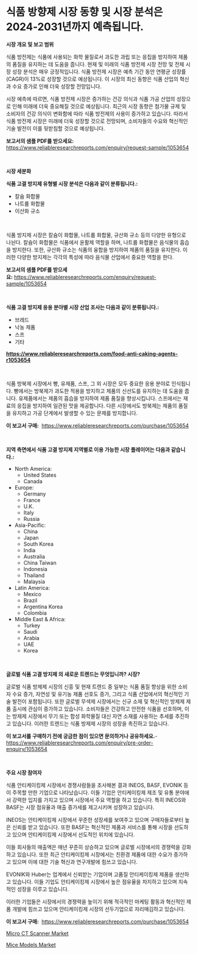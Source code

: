 <p><h1>식품 방향제 시장 동향 및 시장 분석은 2024-2031년까지 예측됩니다.</h1></p><p><strong>시장 개요 및 보고 범위</strong></p>
<p><p>식품 방전제는 식품에 사용되는 화학 물질로서 과도한 과립 또는 응집을 방지하여 제품의 품질을 유지하는 데 도움을 줍니다. 현재 및 미래의 식품 방전제 시장 전망 및 전체 시장 성장 분석은 매우 긍정적입니다. 식품 방전제 시장은 예측 기간 동안 연평균 성장률(CAGR)이 13%로 성장할 것으로 예상됩니다. 이 시장의 최신 동향은 식품 산업의 혁신과 수요 증가로 인해 더욱 성장할 전망입니다.</p><p>시장 예측에 따르면, 식품 방전제 시장은 증가하는 건강 의식과 식품 가공 산업의 성장으로 인해 미래에 더욱 중요해질 것으로 예상됩니다. 최근의 시장 동향은 첨가물 규제 및 소비자의 건강 의식이 변화함에 따라 식품 방전제의 사용이 증가하고 있습니다. 따라서 식품 방전제 시장은 미래에 더욱 성장할 것으로 전망되며, 소비자들의 수요와 혁신적인 기술 발전이 이를 뒷받침할 것으로 예상됩니다.</p></p>
<p><strong>보고서의 샘플 PDF를 받으세요:</strong> <a href="https://www.reliableresearchreports.com/enquiry/request-sample/1053654">https://www.reliableresearchreports.com/enquiry/request-sample/1053654</a></p>
<p>&nbsp;</p>
<p><strong>시장 세분화</strong></p>
<p><strong>식품 고결 방지제 유형별 시장 분석은 다음과 같이 분류됩니다.:</strong></p>
<p><ul><li>칼슘 화합물</li><li>나트륨 화합물</li><li>이산화 규소</li></ul></p>
<p>&nbsp;</p>
<p><p>식품 방지제 시장은 칼슘이 화합물, 나트륨 화합물, 규산화 규소 등의 다양한 유형으로 나뉜다. 칼슘이 화합물은 식품에서 윤활제 역할을 하며, 나트륨 화합물은 음식물의 흡습을 방지한다. 또한, 규산화 규소는 식품의 융합을 방지하여 제품의 품질을 유지한다. 이러한 다양한 방지제는 각각의 특성에 따라 음식물 산업에서 중요한 역할을 한다.</p></p>
<p><strong>보고서의 샘플 PDF를 받으세요:</strong>&nbsp;<a href="https://www.reliableresearchreports.com/enquiry/request-sample/1053654">https://www.reliableresearchreports.com/enquiry/request-sample/1053654</a></p>
<p>&nbsp;</p>
<p><strong> 식품 고결 방지제 응용 분야별 시장 산업 조사는 다음과 같이 분류됩니다.:</strong></p>
<p><ul><li>브레드</li><li>낙농 제품</li><li>스프</li><li>기타</li></ul></p>
<p><strong><a href="https://www.reliableresearchreports.com/food-anti-caking-agents-r1053654">https://www.reliableresearchreports.com/food-anti-caking-agents-r1053654</a></strong></p>
<p>&nbsp;</p>
<p><p>식품 방북제 시장에서 빵, 유제품, 스프, 그 외 시장은 모두 중요한 응용 분야로 인식됩니다. 빵에서는 방북제가 과도한 적용을 방지하고 제품의 신선도를 유지하는 데 도움을 줍니다. 유제품에서는 제품의 흡습을 방지하여 제품 품질을 향상시킵니다. 스프에서는 재료의 응집을 방지하여 일관된 맛을 제공합니다. 다른 시장에서도 방북제는 제품의 품질을 유지하고 가공 단계에서 발생할 수 있는 문제를 방지합니다.</p></p>
<p><strong>이 보고서 구매:</strong>&nbsp; <a href="https://www.reliableresearchreports.com/purchase/1053654">https://www.reliableresearchreports.com/purchase/1053654</a></p>
<p>&nbsp;</p>
<p><strong>지역 측면에서 식품 고결 방지제 지역별로 이용 가능한 시장 플레이어는 다음과 같습니다.:</strong></p>
<p><ul>
    <li>
        North America:
        <ul>
            <li>United States</li>
            <li>Canada</li>
        </ul>
    </li>
    <li>
        Europe:
        <ul>
            <li>Germany</li>
            <li>France</li>
            <li>U.K.</li>
            <li>Italy</li>
            <li>Russia</li>
        </ul>
    </li>
    <li>
        Asia-Pacific:
        <ul>
            <li>China</li>
            <li>Japan</li>
            <li>South Korea</li>
            <li>India</li>
            <li>Australia</li>
            <li>China Taiwan</li>
            <li>Indonesia</li>
            <li>Thailand</li>
            <li>Malaysia</li>
        </ul>
    </li>
    <li>
        Latin America:
        <ul>
            <li>Mexico</li>
            <li>Brazil</li>
            <li>Argentina Korea</li>
            <li>Colombia</li>
        </ul>
    </li>
    <li>
        Middle East & Africa:
        <ul>
            <li>Turkey</li>
            <li>Saudi</li>
            <li>Arabia</li>
            <li>UAE</li>
            <li>Korea</li>
        </ul>
    </li>
    </ul></p>
<p>&nbsp;</p>
<p><strong>글로벌 식품 고결 방지제 의 새로운 트렌드는 무엇입니까? 시장?</strong></p>
<p><p>글로벌 식품 방제제 시장의 신흥 및 현재 트렌드 중 일부는 식품 품질 향상을 위한 소비자 수요 증가, 자연성 및 유기농 제품 선호도 증가, 그리고 식품 산업에서의 혁신적인 기술 발전이 포함됩니다. 또한 글로벌 무색제 시장에서는 신규 소재 및 혁신적인 방제제 제품 출시에 관심이 증가하고 있습니다. 소비자들은 건강하고 안전한 식품을 선호하며, 이는 방제제 시장에서 무기 또는 합성 화학물질 대신 자연 소재를 사용하는 추세를 추진하고 있습니다. 이러한 트렌드는 식품 방제제 시장의 성장을 촉진하고 있습니다.</p></p>
<p><strong>이 보고서를 구매하기 전에 궁금한 점이 있으면 문의하거나 공유하세요.</strong>- <a href="https://www.reliableresearchreports.com/enquiry/pre-order-enquiry/1053654">https://www.reliableresearchreports.com/enquiry/pre-order-enquiry/1053654</a></p>
<p>&nbsp;</p>
<p><strong>주요 시장 참여자</strong></p>
<p><p>식품 안티케이킹제 시장에서 경쟁사람들을 조사해본 결과 INEOS, BASF, EVONIK 등이 주목할 만한 기업으로 나타났습니다. 이들 기업은 안티케이킹제 제조 및 유통 분야에서 강력한 입지를 가지고 있으며 시장에서 주요 역할을 하고 있습니다. 특히 INEOS와 BASF는 시장 점유율과 매출 증가세를 제고시키며 성장하고 있습니다.</p><p>INEOS는 안티케이킹제 시장에서 꾸준한 성장세를 보여주고 있으며 구매자들로부터 높은 신뢰를 받고 있습니다. 또한 BASF는 혁신적인 제품과 서비스를 통해 시장을 선도하고 있으며 안티케이킹제 시장에서 선도적인 위치에 있습니다.</p><p>이들 회사들의 매출액은 매년 꾸준히 상승하고 있으며 글로벌 시장에서의 경쟁력을 강화하고 있습니다. 또한 최근 안티케이킹제 시장에서는 친환경 제품에 대한 수요가 증가하고 있으며 이에 대한 기술 혁신과 연구개발에 힘쓰고 있습니다.</p><p>EVONIK와 Huber는 업계에서 신뢰받는 기업이며 고품질 안티케이킹제 제품을 생산하고 있습니다. 이들 기업도 안티케이킹제 시장에서 높은 점유율을 차지하고 있으며 지속적인 성장을 이루고 있습니다.</p><p>이러한 기업들은 시장에서의 경쟁력을 높이기 위해 적극적인 마케팅 활동과 혁신적인 제품 개발에 힘쓰고 있으며 안티케이킹제 시장의 선두기업으로 자리매김하고 있습니다.</p></p>
<p><strong>이 보고서 구매:</strong>&nbsp;&nbsp;<a href="https://www.reliableresearchreports.com/purchase/1053654">https://www.reliableresearchreports.com/purchase/1053654</a></p>
<p><p><a href="https://github.com/Sinjinluong3e0awx2m195k76/Market-Research-Report-List-2/blob/main/micro-ct-scanner-market.md">Micro CT Scanner Market</a></p><p><a href="https://github.com/CliffMedina6/Market-Research-Report-List-4/blob/main/mice-models-market.md">Mice Models Market</a></p></p>